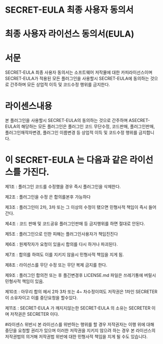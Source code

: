 # SECRET-EULA 최종 사용자 동의서

# 최종 사용자 라이선스 동의서(EULA)

# 서문

SECRET-EULA 최종 사용자 동의서는 소프트웨어 저작물에 대한 카피라이선스이며 SECRET-EULA가 적용된 모든 플러그인을 사용할시 
SECRET-EULA에 동의하는 것으로 간주하며 모든 상업적 이득 및 코드수정 행위를 금지한다.

# 라이센스내용

본 플러그인을 사용할시 SECRET-EULA의 동의하는 것으로 간주하며 ASECRET-EULA의 해당하는 모든 플러그인은 
플러그인 코드 무단수정, 코드판매, 플러그인판매, 플러그인재작자변경, 플러그인 이름변경 등 상업적 이득 및 코드수정 행위를 금지합니다.

# 이 SECRET-EULA 는 다음과 같은 라이선스를 가진다.

제1조 : 플러그인 코드를 수정했을 경우 즉시 플러그인을 삭제한다.

제2조 : 플러그인을 수정 은 합의를본후 가능하다

제3조 : 플러그인이 2차, 3차 또는 그 이상의 수정이 됐으면 민형사적 책임이 즉시 들어간다.

제4조 : 코드 판매 및 코드공유 플러그인판매 등 금지행위를 하면 절대로 안된다.

제5조 : 플러그인으로 인한 피해는 플러그인사용자가 책임진진다

제6조 : 원제작자가 요청이 있을시 합의를 다시 하거나 파괴된다.

제7조 : 합의를 하여도 이를 지키지 않을시 민형사적 책임을 지게 됨.

제8조 : 라이선스를 무단 수정 또는 무단 복제 금지를 한다.

제9조 : 플러그인 합의전 또는 후 플긴변경후 LICENSE.md 파일은 쓰레기통에 버릴시 민형사적 책임이 있음.

제10조 : 아무리 합의 헤서 2차 3차 또는 4~ 차수정이여도 저작권은 1차인 SECRETER 이 소유자이고 이를 중단요청을 할수있다.

제11조 : SECRET-EULA 가 깨지지않는한 SECRET-EULA 의 소유는 SECRETER 이며 저작권은 SECRETER 이다. 


#라이센스 위반시
본 라이선스를 위반하는 행위를 할 경우 저작권자는 이행 위에 대해 중단을 요청할 권리가 있으며 
이러한 저작권을 지키지 않으려 하는 경우 본 라이선스의 저작권법의 의거해 저작권법 위반에 대한 민형사적 책임을 지게 될 수도 있습니다.


